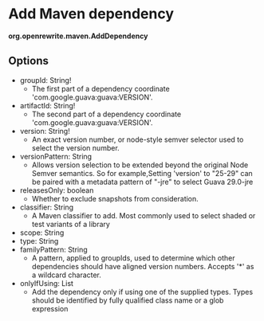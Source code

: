 # Add Maven dependency

**org.openrewrite.maven.AddDependency**

## Options

* groupId: String!
  * The first part of a dependency coordinate 'com.google.guava:guava:VERSION'.
* artifactId: String!
  * The second part of a dependency coordinate 'com.google.guava:guava:VERSION'.
* version: String!
  * An exact version number, or node-style semver selector used to select the version number.
* versionPattern: String
  * Allows version selection to be extended beyond the original Node Semver semantics. So for example,Setting 'version' to "25-29" can be paired with a metadata pattern of "-jre" to select Guava 29.0-jre
* releasesOnly: boolean
  * Whether to exclude snapshots from consideration.
* classifier: String
  * A Maven classifier to add. Most commonly used to select shaded or test variants of a library
* scope: String
* type: String
* familyPattern: String
  * A pattern, applied to groupIds, used to determine which other dependencies should have aligned version numbers. Accepts '\*' as a wildcard character.
* onlyIfUsing: List
  * Add the dependency only if using one of the supplied types. Types should be identified by fully qualified class name or a glob expression

